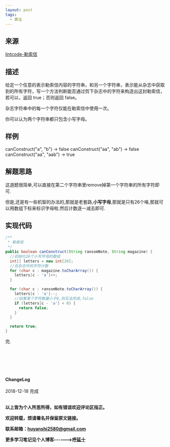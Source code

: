 ```yaml
---
layout: post
tags:
  - 算法
---
```


## 来源
<a href="https://www.lintcode.com/problem/ransom-note/description">lintcode-勒索信</a>

## 描述
给定一个任意的表示勒索信内容的字符串，和另一个字符串，表示能从杂志中获取到的所有字符，写一个方法判断能否通过剪下杂志中的字符来构造出这封勒索信，若可以，返回 true；否则返回 false。

杂志字符串中的每一个字符仅能在勒索信中使用一次。

你可以认为两个字符串都只包含小写字母。

## 样例
canConstruct("a", "b") -> false
canConstruct("aa", "ab") -> false
canConstruct("aa", "aab") -> true

## 解题思路

这道题很简单,可以直接在第二个字符串里remove掉第一个字符串的所有字符即可.

但是,还是有一些机智的办法的,那就是老套路,**小写字母**,那就是只有26个咯,那就可以用数组下标来标识字母啦.然后计数逐一减去即可.

## 实现代码

```java
/**
 * 勒索信
 */
public boolean canConstruct(String ransomNote, String magazine) {
  //初始化26个小写字母的数组
  int[] letters = new int[26];
  //在杂志中的字符计数
  for (char c : magazine.toCharArray()) {
    letters[c - 'a']++;
  }

  for (char c : ransomNote.toCharArray()) {
    letters[c - 'a']--;
    //如果某个字符数量小于0,则无法完成,false
    if (letters[c - 'a'] < 0) {
      return false;
    }
  }

  return true;
}
```

完.



<br>
<br>
<br>
<br>
<h4>ChangeLog</h4>
2018-12-18 完成
<br>
<br>

**以上皆为个人所思所得，如有错误欢迎评论区指正。**

**欢迎转载，烦请署名并保留原文链接。**

**联系邮箱：huyanshi2580@gmail.com**

**更多学习笔记见个人博客------><a href="{{ site.baseurl }}/">呼延十</a>**
